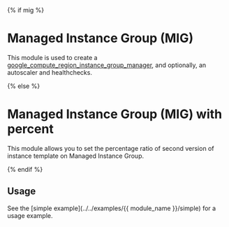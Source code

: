 {% if mig %}
# Managed Instance Group (MIG)

This module is used to create a [google_compute_region_instance_group_manager](https://www.terraform.io/docs/providers/google/r/compute_region_instance_group_manager.html),
and optionally, an autoscaler and healthchecks.

{% else %}
# Managed Instance Group (MIG) with percent

This module allows you to set the percentage ratio of second version of instance template on Managed Instance Group.

{% endif %}
## Usage

See the [simple example](../../examples/{{ module_name }}/simple) for a usage example.

<!-- BEGINNING OF PRE-COMMIT-TERRAFORM DOCS HOOK -->

<!-- END OF PRE-COMMIT-TERRAFORM DOCS HOOK -->
